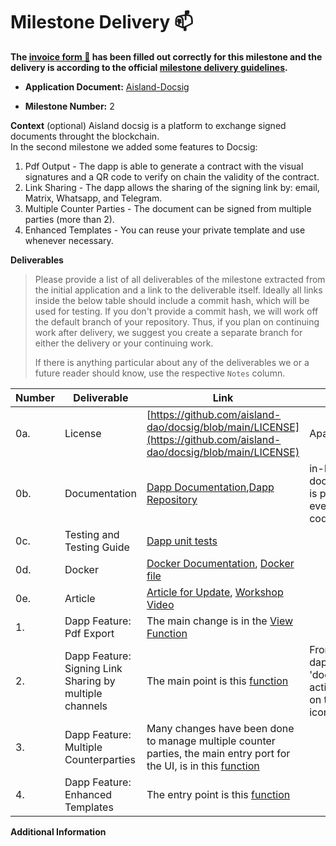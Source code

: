 # Milestone Delivery :mailbox:

**The [invoice form :pencil:](https://docs.google.com/forms/d/e/1FAIpQLSfmNYaoCgrxyhzgoKQ0ynQvnNRoTmgApz9NrMp-hd8mhIiO0A/viewform) has been filled out correctly for this milestone and the delivery is according to the official [milestone delivery guidelines](https://github.com/w3f/Grants-Program/blob/master/docs/Support%20Docs/milestone-deliverables-guidelines.md).**  

* **Application Document:**  [Aisland-Docsig](https://github.com/w3f/Grants-Program/blob/master/applications/Aisland-DocSig.md)  
  
* **Milestone Number:** 2
  
**Context** (optional)
Aisland docsig is a platform to exchange signed documents throught the blockchain.  
In the second milestone we added some features to Docsig: 
1. Pdf Output - The dapp is able to generate a contract with the visual signatures and a QR code to verify on chain the validity of the contract.
2. Link Sharing - The dapp allows the sharing of the signing link by: email, Matrix, Whatsapp, and Telegram.
3. Multiple Counter Parties -  The document can be signed from multiple parties (more than 2).
4. Enhanced Templates -  You can reuse your private template and use whenever necessary.
  
**Deliverables**
> Please provide a list of all deliverables of the milestone extracted from the initial application and a link to the deliverable itself. Ideally all links inside the below table should include a commit hash, which will be used for testing. If you don't provide a commit hash, we will work off the default branch of your repository. Thus, if you plan on continuing work after delivery, we suggest you create a separate branch for either the delivery or your continuing work. 
> 
> If there is anything particular about any of the deliverables we or a future reader should know, use the respective `Notes` column.

| Number | Deliverable | Link | Notes |
| ------------- | ------------- | ------------- |------------- |
| 0a. | License |[https://github.com/aisland-dao/docsig/blob/main/LICENSE](https://github.com/aisland-dao/docsig/blob/main/LICENSE)| Apache 2.0| 
| 0b.| Documentation |[Dapp Documentation](https://github.com/aisland-dao/docsig/blob/main/README.md),[Dapp Repository](https://github.com/aisland-dao/docsig) | in-line documentation is present in every source code file| 
| 0c.  |Testing and Testing Guide|[Dapp unit tests](https://github.com/aisland-dao/docsig/blob/main/README.md#unit-tests)| | 
| 0d.  | Docker |[Docker Documentation](https://github.com/aisland-dao/docsig/blob/main/README.md#docker), [Docker file](https://github.com/aisland-dao/docsig/blob/main/docker-compose.yml)| | 
| 0e.  | Article | [Article for Update](https://news.aisland.io/aisland-docsig-new-features/), [Workshop Video](https://dropbox.aisland.io/index.php/s/3xCUS0r5dNNe4Np)|| 
| 1.  | Dapp Feature: Pdf Export |The main change is in the [View Function](https://github.com/aisland-dao/docsig/blob/b23cc85356d16baa35b06734492b261a45d15880/docsig-server.js#L515) | 
| 2.  | Dapp Feature: Signing Link Sharing by multiple channels |The main point is this [function](https://github.com/aisland-dao/docsig/blob/b23cc85356d16baa35b06734492b261a45d15880/client-src/index.js#L413)|From the dapp, 'document actions" click on the "Link" icon| 
| 3.  | Dapp Feature: Multiple Counterparties |Many changes have been done to manage multiple counter parties, the main entry port for the UI, is in this [function](https://github.com/aisland-dao/docsig/blob/b23cc85356d16baa35b06734492b261a45d15880/client-src/index.js#L343C3-L343C3)|| 
| 4.  | Dapp Feature: Enhanced Templates |The entry point is this [function](https://github.com/aisland-dao/docsig/blob/b23cc85356d16baa35b06734492b261a45d15880/client-src/index.js#L1665)| | 

**Additional Information**
